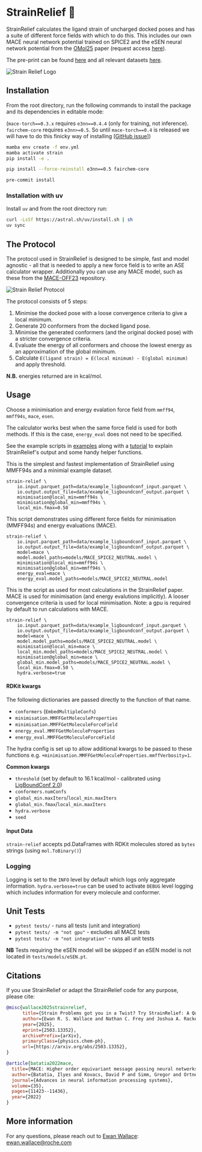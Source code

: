 # StrainRelief 💊
StrainRelief calculates the ligand strain of uncharged docked poses and has a suite of different force fields with which to do this. This includes our own MACE neural network potential trained on SPICE2 and the eSEN neural network potential from the [OMol25](https://arxiv.org/abs/2505.08762) paper (request access [here](https://huggingface.co/facebook/OMol25)).

The pre-print can be found [here](https://arxiv.org/abs/2503.13352) and all relevant datasets [here](https://huggingface.co/datasets/erwallace/LigBoundConf2.0).

![Strain Relief Logo](assets/strain_relief_logo.png)

## Installation

From the root directory, run the following commands to install the package and its dependencies in editable mode:

(`mace-torch==0.3.x` requires `e3nn==0.4.4` (only for training, not inference). `fairchem-core` requires `e3nn>=0.5`. So until `mace-torch==0.4` is released we will have to do this finicky way of installing [[GitHub issue](https://github.com/ACEsuit/mace/issues/555)])

```bash
mamba env create -f env.yml
mamba activate strain
pip install -e .

pip install --force-reinstall e3nn==0.5 fairchem-core

pre-commit install
```

### Installation with uv
Install `uv` and from the root directory run:

```bash
curl -LsSf https://astral.sh/uv/install.sh | sh
uv sync
```


## The Protocol

The protocol used in StrainRelief is designed to be simple, fast and model agnostic - all that is needed to apply a new force field is to write an ASE calculator wrapper. Additionally you can use any MACE model, such as these from the [MACE-OFF23](https://github.com/ACEsuit/mace-off/tree/main/mace_off23) repository.

![Strain Relief Protocol](assets/strain_relief_protocol.png)

The protocol consists of 5 steps:

1. Minimise the docked pose with a loose convergence criteria to give a local minimum.
2. Generate 20 conformers from the docked ligand pose.
3. Minimise the generated conformers (and the original docked pose) with a stricter convergence criteria.
4. Evaluate the energy of all conformers and choose the lowest energy as an approximation of the global minimum.
5. Calculate `E(ligand strain) = E(local minimum) - E(global minimum)` and apply threshold.

**N.B.** energies returned are in kcal/mol.

## Usage
Choose a minimisation and energy evalation force field from `mmff94`, `mmff94s`, `mace`, `esen`.

The calculator works best when the same force field is used for both methods. If this is the case, `energy_eval` does not need to be specified.

See the example scripts in [examples](./examples/examples.sh) along with a [tutorial](./examples/tutorial.ipynb) to explain StrainRelief's output and some handy helper functions.

This is the simplest and fastest implementation of StrainRelief using MMFF94s and a minimial example dataset.
```
strain-relief \
    io.input.parquet_path=data/example_ligboundconf_input.parquet \
    io.output.output_file=data/example_ligboundconf_output.parquet \
    minimisation@local_min=mmff94s \
    minimisation@global_min=mmff94s \
    local_min.fmax=0.50
```

This script demonstrates using different force fields for minimisation (MMFF94s) and energy evaluations (MACE).
```
strain-relief \
    io.input.parquet_path=data/example_ligboundconf_input.parquet \
    io.output.output_file=data/example_ligboundconf_output.parquet \
    model=mace \
    model.model_paths=models/MACE_SPICE2_NEUTRAL.model \
    minimisation@local_min=mmff94s \
    minimisation@global_min=mmff94s \
    energy_eval=mace \
    energy_eval.model_paths=models/MACE_SPICE2_NEUTRAL.model
```

This is the script as used for most calculations in the StrainRelief paper. MACE is used for minimisation (and energy evalutions implicitly). A looser convergence criteria is used for local minimisation. Note: a gpu is required by default to run calculations with MACE.
```
strain-relief \
    io.input.parquet_path=data/example_ligboundconf_input.parquet \
    io.output.output_file=data/example_ligboundconf_output.parquet \
    model=mace \
    model.model_paths=models/MACE_SPICE2_NEUTRAL.model \
    minimisation@local_min=mace \
    local_min.model_paths=models/MACE_SPICE2_NEUTRAL.model \
    minimisation@global_min=mace \
    global_min.model_paths=models/MACE_SPICE2_NEUTRAL.model \
    local_min.fmax=0.50 \
    hydra.verbose=true
```

#### RDKit kwargs
The following dictionaries are passed directly to the function of that name.
- `conformers` (`EmbedMultipleConfs`)
- `minimisation.MMFFGetMoleculeProperties`
- `minimisation.MMFFGetMoleculeForceField`
- `energy_eval.MMFFGetMoleculeProperties`
- `energy_eval.MMFFGetMoleculeForceField`

The hydra config is set up to allow additional kwargs to be passed to these functions e.g. `+minimisation.MMFFGetMoleculeProperties.mmffVerbosity=1`.

**Common kwargs**
- `threshold` (set by default to 16.1 kcal/mol - calibrated using [LigBoundConf 2.0](https://huggingface.co/datasets/erwallace/LigBoundConf2.0))
- `conformers.numConfs`
- `global_min.maxIters`/`local_min.maxIters`
- `global_min.fmax`/`local_min.maxIters`
- `hydra.verbose`
- `seed`

#### Input Data
`strain-relief` accepts pd.DataFrames with RDKit molecules stored as `bytes` strings (using `mol.ToBinary()`)

### Logging

Logging is set to the `INFO` level by default which logs only aggregate information. `hydra.verbose=true` can be used to activate `DEBUG` level logging which includes information for every molecule and conformer.

## Unit Tests
- `pytest tests/` - runs all tests (unit and integration)
- `pytest tests/ -m "not gpu"` - excludes all MACE tests
- `pytest tests/ -m "not integration"` - runs all unit tests

**NB** Tests requiring the eSEN model will be skipped if an eSEN model is not located in `tests/models/eSEN.pt`.

## Citations
If you use StrainRelief or adapt the StrainRelief code for any purpose, please cite:

```bibtex
@misc{wallace2025strainrelief,
      title={Strain Problems got you in a Twist? Try StrainRelief: A Quantum-Accurate Tool for Ligand Strain Calculations},
      author={Ewan R. S. Wallace and Nathan C. Frey and Joshua A. Rackers},
      year={2025},
      eprint={2503.13352},
      archivePrefix={arXiv},
      primaryClass={physics.chem-ph},
      url={https://arxiv.org/abs/2503.13352},
}
```

```bibtex
@article{batatia2022mace,
  title={MACE: Higher order equivariant message passing neural networks for fast and accurate force fields},
  author={Batatia, Ilyes and Kovacs, David P and Simm, Gregor and Ortner, Christoph and Cs{\'a}nyi, G{\'a}bor},
  journal={Advances in neural information processing systems},
  volume={35},
  pages={11423--11436},
  year={2022}
}
```

## More information
For any questions, please reach out to [Ewan Wallace](https://www.linkedin.com/in/ewan-wallace-82297318a/): ewan.wallace@roche.com
